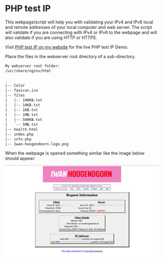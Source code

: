 # PHP test IP
This webpage/script will help you with validating your IPv4 and IPv6 local and remote addresses of your local computer and web server.
The script will validate if you are connecting with IPv4 or IPv6 to the webpage and will also validate if you are using HTTP or HTTPS.

Visit [PHP test IP on my website](https://iwanhoogendoorn.nl/phptestip/) for the live PHP test IP Demo.



Place the files in the webserver root directory of a sub-directory.

```
My webserver root folder:
/usr/share/nginx/html

.
|-- Color
|-- favicon.ico
|-- files
|   |-- 100KB.txt
|   |-- 10KB.txt
|   |-- 1KB.txt
|   |-- 1MB.txt
|   |-- 500KB.txt
|   `-- 5MB.txt
|-- health.html
|-- index.php
|-- info.php
|-- Iwan-hoogendoorn.logo.png
```

When the webpage is opened something similar like the image below should appear: 

![PHP test IP](/phptestip.png "PHP test IP Screenshot")
